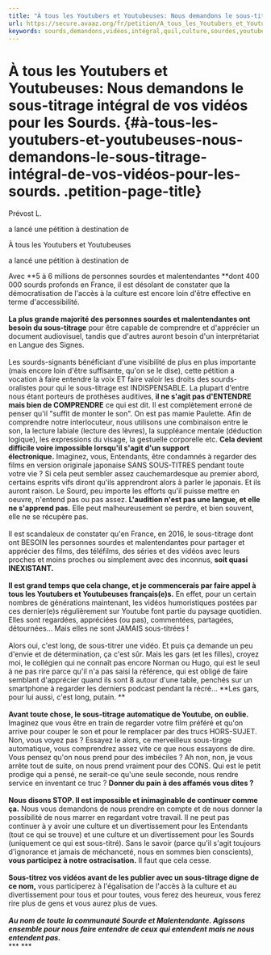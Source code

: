 ```yaml
---
title: "À tous les Youtubers et Youtubeuses: Nous demandons le sous-titrage intégral de vos vidéos pour les Sourds."
url: https://secure.avaaz.org/fr/petition/A_tous_les_Youtubers_et_Youtubeuses_Nous_demandons_le_soustitrage_integral_de_vos_videos_pour_les_Sourds/share/
keywords: sourds,demandons,vidéos,intégral,quil,culture,sourdes,youtubeuses,soustitrage,regarder,youtubers,faire,sagit
---
```

À tous les Youtubers et Youtubeuses: Nous demandons le sous-titrage intégral de vos vidéos pour les Sourds. {#à-tous-les-youtubers-et-youtubeuses-nous-demandons-le-sous-titrage-intégral-de-vos-vidéos-pour-les-sourds. .petition-page-title}
===========================================================================================================

Prévost L.

a lancé une pétition à destination de

À tous les Youtubers et Youtubeuses

a lancé une pétition à destination de

Avec **5 à 6 millions de personnes sourdes et malentendantes **dont 400 000 sourds profonds en France, il est désolant de constater que la démocratisation de l\'accès à la culture est encore loin d\'être effective en terme d\'accessibilité.\
\
**La plus grande majorité des personnes sourdes et malentendantes ont besoin du sous-titrage** pour être capable de comprendre et d\'apprécier un document audiovisuel, tandis que d\'autres auront besoin d\'un interprétariat en Langue des Signes. \
\
Les sourds-signants bénéficiant d\'une visibilité de plus en plus importante (mais encore loin d\'être suffisante, qu\'on se le dise), cette pétition a vocation à faire entendre la voix ET faire valoir les droits des sourds-oralistes pour qui le sous-titrage est INDISPENSABLE. La plupart d\'entre nous étant porteurs de prothèses auditives, **il ne s\'agit pas d\'ENTENDRE mais bien de COMPRENDRE** ce qui est dit. Il est complètement erroné de penser qu\'il \"suffit de monter le son\". On est pas mamie Paulette. Afin de comprendre notre interlocuteur, nous utilisons une combinaison entre le son, la lecture labiale (lecture des lèvres), la suppléance mentale (déduction logique), les expressions du visage, la gestuelle corporelle etc. **Cela devient difficile voire impossible lorsqu\'il s\'agit d\'un support électronique.** Imaginez, vous, Entendants, être condamnés à regarder des films en version originale japonaise SANS SOUS-TITRES pendant toute votre vie ? Si cela peut sembler assez cauchemardesque au premier abord, certains esprits vifs diront qu\'ils apprendront alors à parler le japonais. Et ils auront raison. Le Sourd, peu importe les efforts qu\'il puisse mettre en oeuvre, n\'entend pas ou pas assez. **L\'audition n\'est pas une langue, et elle ne s\'apprend pas.** Elle peut malheureusement se perdre, et bien souvent, elle ne se récupère pas. \
\
Il est scandaleux de constater qu\'en France, en 2016, le sous-titrage dont ont BESOIN les personnes sourdes et malentendantes pour partager et apprécier des films, des téléfilms, des séries et des vidéos avec leurs proches et moins proches ou simplement avec des inconnus, **soit quasi INEXISTANT.**\
\
**Il est grand temps que cela change, et je commencerais par faire appel à tous les Youtubers et Youtubeuses français(e)s.** En effet, pour un certain nombres de générations maintenant, les vidéos humoristiques postées par ces dernier(e)s régulièrement sur Youtube font partie du paysage quotidien. Elles sont regardées, appréciées (ou pas), commentées, partagées, détournées\... Mais elles ne sont JAMAIS sous-titrées ! \
\
Alors oui, c\'est long, de sous-titrer une vidéo. Et puis ça demande un peu d\'envie et de détermination, ça c\'est sûr. Mais les gars (et les filles), croyez moi, le collégien qui ne connaît pas encore Norman ou Hugo, qui est le seul à ne pas rire parce qu\'il n\'a pas saisi la référence, qui est obligé de faire semblant d\'apprécier quand ils sont 8 autour d\'une table, penchés sur un smartphone à regarder les derniers podcast pendant la récré\... **Les gars, pour lui aussi, c\'est long, putain. **\
\
**Avant toute chose, le sous-titrage automatique de Youtube, on oublie.** Imaginez que vous être en train de regarder votre film préféré et qu\'on arrive pour couper le son et pour le remplacer par des trucs HORS-SUJET. Non, vous voyez pas ? Essayez le alors, ce merveilleux sous-tirage automatique, vous comprendrez assez vite ce que nous essayons de dire. Vous pensez qu\'on nous prend pour des imbéciles ? Ah non, non, je vous arrête tout de suite, on nous prend vraiment pour des CONS. Qui est le petit prodige qui a pensé, ne serait-ce qu\'une seule seconde, nous rendre service en inventant ce truc ? **Donner du pain à des affamés vous dites ?**\
\
**Nous disons STOP. Il est impossible et inimaginable de continuer comme ça.** Nous vous demandons de nous prendre en compte et de nous donner la possibilité de nous marrer en regardant votre travail. Il ne peut pas continuer à y avoir une culture et un divertissement pour les Entendants (tout ce qui se trouve) et une culture et un divertissement pour les Sourds (uniquement ce qui est sous-titré). Sans le savoir (parce qu\'il s\'agit toujours d\'ignorance et jamais de méchanceté, nous en sommes bien conscients), **vous participez à notre ostracisation.** Il faut que cela cesse.\
\
**Sous-titrez vos vidéos avant de les publier avec un sous-titrage digne de ce nom,** vous participerez à l\'égalisation de l\'accès à la culture et au divertissement pour tous et pour toutes, vous ferez des heureux, vous ferez rire plus de gens et vous aurez plus de vues. \
 \
***Au nom de toute la communauté Sourde et Malentendante. Agissons ensemble pour nous faire entendre de ceux qui entendent mais ne nous entendent pas.***\
*** ***
